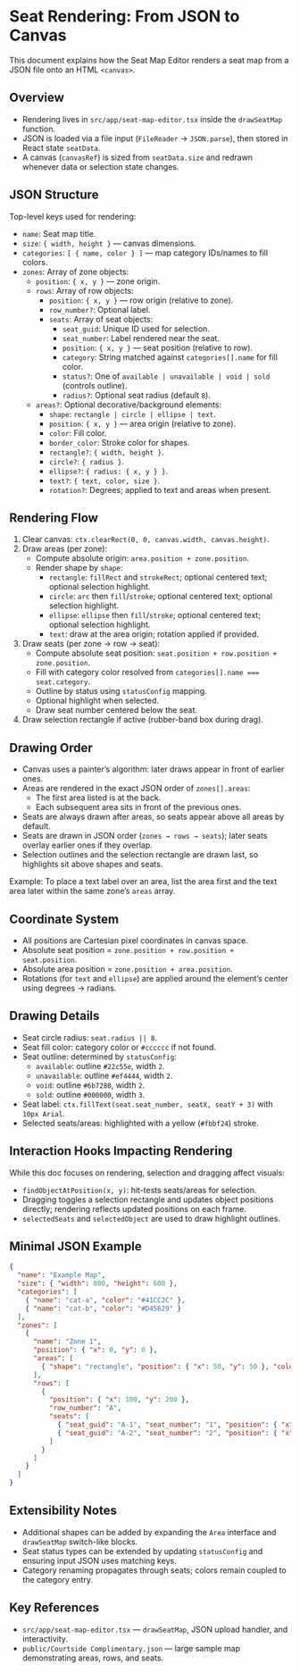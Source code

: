 # Seat Rendering: From JSON to Canvas

This document explains how the Seat Map Editor renders a seat map from a JSON file onto an HTML `<canvas>`.

## Overview

- Rendering lives in `src/app/seat-map-editor.tsx` inside the `drawSeatMap` function.
- JSON is loaded via a file input (`FileReader` → `JSON.parse`), then stored in React state `seatData`.
- A canvas (`canvasRef`) is sized from `seatData.size` and redrawn whenever data or selection state changes.

## JSON Structure

Top-level keys used for rendering:

- `name`: Seat map title.
- `size`: `{ width, height }` — canvas dimensions.
- `categories`: `[ { name, color } ]` — map category IDs/names to fill colors.
- `zones`: Array of zone objects:
  - `position`: `{ x, y }` — zone origin.
  - `rows`: Array of row objects:
    - `position`: `{ x, y }` — row origin (relative to zone).
    - `row_number?`: Optional label.
    - `seats`: Array of seat objects:
      - `seat_guid`: Unique ID used for selection.
      - `seat_number`: Label rendered near the seat.
      - `position`: `{ x, y }` — seat position (relative to row).
      - `category`: String matched against `categories[].name` for fill color.
      - `status?`: One of `available | unavailable | void | sold` (controls outline).
      - `radius?`: Optional seat radius (default `8`).
  - `areas?`: Optional decorative/background elements:
    - `shape`: `rectangle | circle | ellipse | text`.
    - `position`: `{ x, y }` — area origin (relative to zone).
    - `color`: Fill color.
    - `border_color`: Stroke color for shapes.
    - `rectangle?`: `{ width, height }`.
    - `circle?`: `{ radius }`.
    - `ellipse?`: `{ radius: { x, y } }`.
    - `text?`: `{ text, color, size }`.
    - `rotation?`: Degrees; applied to text and areas when present.

## Rendering Flow

1. Clear canvas: `ctx.clearRect(0, 0, canvas.width, canvas.height)`.
2. Draw areas (per zone):
   - Compute absolute origin: `area.position + zone.position`.
   - Render shape by `shape`:
     - `rectangle`: `fillRect` and `strokeRect`; optional centered text; optional selection highlight.
     - `circle`: `arc` then `fill`/`stroke`; optional centered text; optional selection highlight.
     - `ellipse`: `ellipse` then `fill`/`stroke`; optional centered text; optional selection highlight.
     - `text`: draw at the area origin; rotation applied if provided.
3. Draw seats (per zone → row → seat):
   - Compute absolute seat position: `seat.position + row.position + zone.position`.
   - Fill with category color resolved from `categories[].name === seat.category`.
   - Outline by status using `statusConfig` mapping.
   - Optional highlight when selected.
   - Draw seat number centered below the seat.
4. Draw selection rectangle if active (rubber-band box during drag).

## Drawing Order

- Canvas uses a painter’s algorithm: later draws appear in front of earlier ones.
- Areas are rendered in the exact JSON order of `zones[].areas`:
  - The first area listed is at the back.
  - Each subsequent area sits in front of the previous ones.
- Seats are always drawn after areas, so seats appear above all areas by default.
- Seats are drawn in JSON order (`zones → rows → seats`); later seats overlay earlier ones if they overlap.
- Selection outlines and the selection rectangle are drawn last, so highlights sit above shapes and seats.

Example: To place a text label over an area, list the area first and the text area later within the same zone’s `areas` array.

## Coordinate System

- All positions are Cartesian pixel coordinates in canvas space.
- Absolute seat position = `zone.position + row.position + seat.position`.
- Absolute area position = `zone.position + area.position`.
- Rotations (for `text` and `ellipse`) are applied around the element’s center using degrees → radians.

## Drawing Details

- Seat circle radius: `seat.radius || 8`.
- Seat fill color: category color or `#cccccc` if not found.
- Seat outline: determined by `statusConfig`:
  - `available`: outline `#22c55e`, width `2`.
  - `unavailable`: outline `#ef4444`, width `2`.
  - `void`: outline `#6b7280`, width `2`.
  - `sold`: outline `#000000`, width `3`.
- Seat label: `ctx.fillText(seat.seat_number, seatX, seatY + 3)` with `10px Arial`.
- Selected seats/areas: highlighted with a yellow (`#fbbf24`) stroke.

## Interaction Hooks Impacting Rendering

While this doc focuses on rendering, selection and dragging affect visuals:

- `findObjectAtPosition(x, y)`: hit-tests seats/areas for selection.
- Dragging toggles a selection rectangle and updates object positions directly; rendering reflects updated positions on each frame.
- `selectedSeats` and `selectedObject` are used to draw highlight outlines.

## Minimal JSON Example

```json
{
  "name": "Example Map",
  "size": { "width": 800, "height": 600 },
  "categories": [
    { "name": "cat-a", "color": "#41CC2C" },
    { "name": "cat-b", "color": "#D45629" }
  ],
  "zones": [
    {
      "name": "Zone 1",
      "position": { "x": 0, "y": 0 },
      "areas": [
        { "shape": "rectangle", "position": { "x": 50, "y": 50 }, "color": "#eeeeee", "border_color": "#333333", "rectangle": { "width": 200, "height": 100 }, "text": { "text": "Court", "color": "#000000", "size": 16 } }
      ],
      "rows": [
        {
          "position": { "x": 100, "y": 200 },
          "row_number": "A",
          "seats": [
            { "seat_guid": "A-1", "seat_number": "1", "position": { "x": 0, "y": 0 }, "category": "cat-a", "status": "available" },
            { "seat_guid": "A-2", "seat_number": "2", "position": { "x": 30, "y": 0 }, "category": "cat-b", "status": "sold" }
          ]
        }
      ]
    }
  ]
}
```

## Extensibility Notes

- Additional shapes can be added by expanding the `Area` interface and `drawSeatMap` switch-like blocks.
- Seat status types can be extended by updating `statusConfig` and ensuring input JSON uses matching keys.
- Category renaming propagates through seats; colors remain coupled to the category entry.

## Key References

- `src/app/seat-map-editor.tsx` — `drawSeatMap`, JSON upload handler, and interactivity.
- `public/Courtside Complimentary.json` — large sample map demonstrating areas, rows, and seats.
